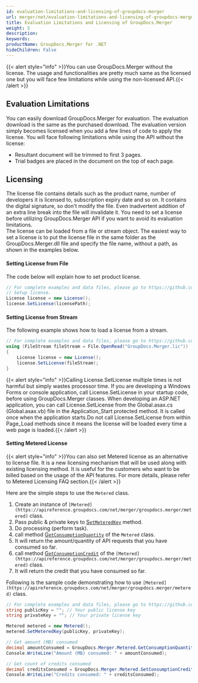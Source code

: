 ```yaml
---
id: evaluation-limitations-and-licensing-of-groupdocs-merger
url: merger/net/evaluation-limitations-and-licensing-of-groupdocs-merger
title: Evaluation Limitations and Licensing of GroupDocs.Merger
weight: 5
description: 
keywords: 
productName: GroupDocs.Merger for .NET
hideChildren: False
---
```

{{< alert style="info" >}}You can use GroupDocs.Merger without the license. The usage and functionalities are pretty much same as the licensed one but you will face few limitations while using the non-licensed API.{{< /alert >}}

## Evaluation Limitations

You can easily download GroupDocs.Merger for evaluation. The evaluation download is the same as the purchased download. The evaluation version simply becomes licensed when you add a few lines of code to apply the license. You will face following limitations while using the API without the license:  

*   Resultant document will be trimmed to first 3 pages.
*   Trial badges are placed in the document on the top of each page.

## Licensing

The license file contains details such as the product name, number of developers it is licensed to, subscription expiry date and so on. It contains the digital signature, so don't modify the file. Even inadvertent addition of an extra line break into the file will invalidate it. You need to set a license before utilizing GroupDocs.Merger API if you want to avoid its evaluation limitations.   
The license can be loaded from a file or stream object. The easiest way to set a license is to put the license file in the same folder as the GroupDocs.Merger.dll file and specify the file name, without a path, as shown in the examples below.

#### Setting License from File

The code below will explain how to set product license.

```csharp
// For complete examples and data files, please go to https://github.com/groupdocs-merger/GroupDocs.Merger-for-.NET
// Setup license.
License license = new License();
license.SetLicense(licensePath);
```

#### Setting License from Stream

The following example shows how to load a license from a stream.

```csharp
// For complete examples and data files, please go to https://github.com/groupdocs-merger/GroupDocs.Merger-for-.NET
using (FileStream fileStream = File.OpenRead("GroupDocs.Merger.lic"))
{
    License license = new License();
    license.SetLicense(fileStream);
}
```

{{< alert style="info" >}}Calling License.SetLicense multiple times is not harmful but simply wastes processor time. If you are developing a Windows Forms or console application, call License.SetLicense in your startup code, before using GroupDocs.Merger classes. When developing an ASP.NET application, you can call License.SetLicense from the Global.asax.cs (Global.asax.vb) file in the Application_Start protected method. It is called once when the application starts.Do not call License.SetLicense from within Page_Load methods since it means the license will be loaded every time a web page is loaded.{{< /alert >}}

#### Setting Metered License

{{< alert style="info" >}}You can also set Metered license as an alternative to license file. It is a new licensing mechanism that will be used along with existing licensing method. It is useful for the customers who want to be billed based on the usage of the API features. For more details, please refer to Metered Licensing FAQ section.{{< /alert >}}

Here are the simple steps to use the `Metered` class.

1.  Create an instance of `[Metered](https://apireference.groupdocs.com/net/merger/groupdocs.merger/metered)` class.
2.  Pass public & private keys to [S`etMeteredKey`](https://apireference.groupdocs.com/net/merger/groupdocs.merger/metered/methods/setmeteredkey) method.
3.  Do processing (perform task).
4.  call method [G`etConsumptionQuantity`](https://apireference.groupdocs.com/net/merger/groupdocs.merger/metered/methods/getconsumptionquantity) of the `Metered` class.
5.  It will return the amount/quantity of API requests that you have consumed so far.
6.  call method [G`etConsumptionCredit`](https://apireference.groupdocs.com/net/merger/groupdocs.merger/metered/methods/getconsumptioncredit) of the `[Metered](https://apireference.groupdocs.com/net/merger/groupdocs.merger/metered)` class.
7.  It will return the credit that you have consumed so far.

Following is the sample code demonstrating how to use `[Metered](https://apireference.groupdocs.com/net/merger/groupdocs.merger/metered)` class.

```csharp
// For complete examples and data files, please go to https://github.com/groupdocs-merger/GroupDocs.Merger-for-.NET
string publicKey = ""; // Your public license key
string privateKey = ""; // Your private license key

Metered metered = new Metered();
metered.SetMeteredKey(publicKey, privateKey);

// Get amount (MB) consumed
decimal amountConsumed = GroupDocs.Merger.Metered.GetConsumptionQuantity();
Console.WriteLine("Amount (MB) consumed: " + amountConsumed);

// Get count of credits consumed
decimal creditsConsumed = GroupDocs.Merger.Metered.GetConsumptionCredit();
Console.WriteLine("Credits consumed: " + creditsConsumed);
```
